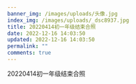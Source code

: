 ```yaml
---
banner_img: /images/uploads/头像.jpg
index_img: /images/uploads/_dsc8937.jpg
title: 20220414初一年级结束合照
date: 2022-12-16 14:03:50
updated: 2022-12-16 14:03:50
permalink: ""
comments: true
---
```

20220414初一年级结束合照